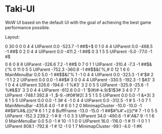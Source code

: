 # Taki-UI
WoW UI based on the default UI with the goal of achieving the best game performance possible.

Layout:

0 30 0 0 0 4 4 UIParent 0.0 -523.7 -1 ##$$%/&)'%)$+$ 0 1 0 4 4 UIParent 0.0 -468.5 -1 ##$$%/&)'%(#,$ 0 2 0 4 4 UIParent 0.0 -411.2 -1 ##$$%/&)'%(#,$ 0 3 1 5 5 UIParent -5.0 -77.0 -1 #$$$%/&('%(#,# 0 4 1 2 0 MultiBarRight -5.0 0.0 -1 #$$$%/&('%(#,# 0 5 0 7 1 MultiBar6 0.6 4.0 -1 ##$$%/&%'%(#,$ 0 6 0 8 8 UIParent -326.6 7.2 -1 ##$$%/&%'%(#,$ 0 7 0 1 1 UIParent -310.4 -7.3 -1 ##$%%)&''%(#,# 0 10 1 6 0 MainMenuBar 0.0 5.0 -1 ##$$&('% 0 11 0 5 5 UIParent -752.3 -360.9 -1 ##$$&('%,# 0 12 1 6 0 MainMenuBar 0.0 5.0 -1 ##$$&('% 1 -1 0 4 4 UIParent 0.0 -323.3 -1 #'$# 2 -1 1 2 2 UIParent 0.0 0.0 -1 ##$# 3 0 0 4 4 UIParent -330.5 -192.3 -1 $#3' 3 1 0 4 4 UIParent 326.6 -194.6 -1 %#3' 3 2 0 5 5 UIParent -325.9 -25.6 -1 %#&$3' 3 3 0 4 4 UIParent -612.6 0.0 -1 '$(#)#-k.9/$1$3# 3 4 0 7 7 UIParent -748.1 392.8 -1 ,$-9.-/#0#1#2( 3 5 1 5 5 UIParent 0.0 0.0 -1 &$*$3( 3 6 1 5 5 UIParent 0.0 0.0 -1 3# 4 -1 0 4 4 UIParent 0.0 -312.5 -1 # 5 -1 0 7 1 MainMenuBar -435.6 4.0 -1 # 6 0 1 2 0 MinimapCluster -10.0 -10.0 -1 ##$#%#&.(()(*# 6 1 1 2 8 BuffFrame -13.0 -15.0 -1 ##$#%#'+(()(*# 7 -1 0 5 5 UIParent -152.3 239.2 -1 # 8 -1 0 3 3 UIParent 34.0 -490.6 -1 #'$A%$&7 9 -1 1 6 0 MainMenuBar 0.0 5.0 -1 # 10 -1 1 0 0 UIParent 16.0 -116.0 -1 # 11 -1 0 1 1 UIParent 808.1 -792.8 -1 # 12 -1 0 1 7 MinimapCluster -99.1 -4.0 -1 #K

